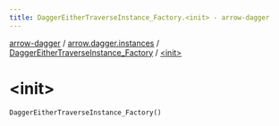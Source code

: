```yaml
---
title: DaggerEitherTraverseInstance_Factory.<init> - arrow-dagger
---
```


[arrow-dagger](../../index.html) / [arrow.dagger.instances](../index.html) / [DaggerEitherTraverseInstance_Factory](index.html) / [&lt;init&gt;](./-init-.html)

# &lt;init&gt;

`DaggerEitherTraverseInstance_Factory()`